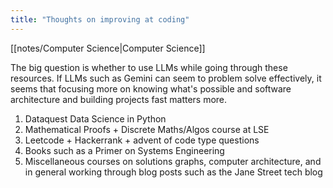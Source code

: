 ```yaml
---
title: "Thoughts on improving at coding"
---
```

[[notes/Computer Science|Computer Science]]


The big question is whether to use LLMs while going through these resources. If LLMs such as Gemini can seem to problem solve effectively, it seems that focusing more on knowing what's possible and software architecture and building projects fast matters more.

1. Dataquest Data Science in Python 
2. Mathematical Proofs + Discrete Maths/Algos course at LSE
3. Leetcode + Hackerrank + advent of code type questions
4. Books such as a Primer on Systems Engineering
5. Miscellaneous courses on solutions graphs, computer architecture, and in general working through blog posts such as the Jane Street tech blog

